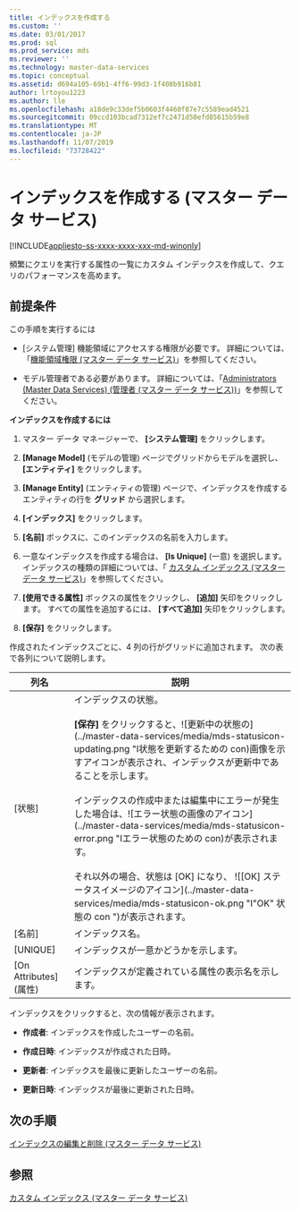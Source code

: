```yaml
---
title: インデックスを作成する
ms.custom: ''
ms.date: 03/01/2017
ms.prod: sql
ms.prod_service: mds
ms.reviewer: ''
ms.technology: master-data-services
ms.topic: conceptual
ms.assetid: d694a105-69b1-4ff6-99d3-1f408b916b81
author: lrtoyou1223
ms.author: lle
ms.openlocfilehash: a18de9c33def5b0603f4460f87e7c5589ead4521
ms.sourcegitcommit: 09ccd103bcad7312ef7c2471d50efd85615b59e8
ms.translationtype: MT
ms.contentlocale: ja-JP
ms.lasthandoff: 11/07/2019
ms.locfileid: "73728422"
---
```

# <a name="create-an-index-master-data-services"></a>インデックスを作成する (マスター データ サービス)

[!INCLUDE[appliesto-ss-xxxx-xxxx-xxx-md-winonly](../includes/appliesto-ss-xxxx-xxxx-xxx-md-winonly.md)]

  頻繁にクエリを実行する属性の一覧にカスタム インデックスを作成して、クエリのパフォーマンスを高めます。  
  
## <a name="prerequisites"></a>前提条件  
 この手順を実行するには  
  
-   [システム管理] 機能領域にアクセスする権限が必要です。 詳細については、「[機能領域権限 (マスター データ サービス)](../master-data-services/functional-area-permissions-master-data-services.md)」を参照してください。  
  
-   モデル管理者である必要があります。 詳細については、「[Administrators &#40;Master Data Services&#41; (管理者 &#40;マスター データ サービス&#41;)](../master-data-services/administrators-master-data-services.md)」を参照してください。  
  
 **インデックスを作成するには**  
  
1.  マスター データ マネージャーで、 **[システム管理]** をクリックします。  
  
2.  **[Manage Model]** (モデルの管理) ページでグリッドからモデルを選択し、 **[エンティティ]** をクリックします。  
  
3.  **[Manage Entity]** (エンティティの管理) ページで、インデックスを作成するエンティティの行を **グリッド** から選択します。  
  
4.  **[インデックス]** をクリックします。  
  
5.  **[名前]** ボックスに、このインデックスの名前を入力します。  
  
6.  一意なインデックスを作成する場合は、 **[Is Unique]** (一意) を選択します。 インデックスの種類の詳細については、「 [カスタム インデックス (マスター データ サービス)](../master-data-services/custom-index-master-data-services.md)」を参照してください。  
  
7.  **[使用できる属性]** ボックスの属性をクリックし、 **[追加]** 矢印をクリックします。 すべての属性を追加するには、 **[すべて追加]** 矢印をクリックします。  
  
8.  **[保存]** をクリックします。  
  
 作成されたインデックスごとに、4 列の行がグリッドに追加されます。 次の表で各列について説明します。  
  
|列名|説明|  
|-----------------|-----------------|  
|[状態]|インデックスの状態。<br /><br /> **[保存]** をクリックすると、![更新中の状態の](../master-data-services/media/mds-statusicon-updating.png "I状態を更新するための con)画像を示すアイコンが表示され、インデックスが更新中であることを示します。<br /><br /> インデックスの作成中または編集中にエラーが発生した場合は、![エラー状態の画像のアイコン](../master-data-services/media/mds-statusicon-error.png "Iエラー状態のための con)が表示されます。<br /><br /> それ以外の場合、状態は [OK] になり、 ![[OK] ステータスイメージのアイコン](../master-data-services/media/mds-statusicon-ok.png "I"OK" 状態の con ")が表示されます。|  
|[名前]|インデックス名。|  
|[UNIQUE]|インデックスが一意かどうかを示します。|  
|[On Attributes] (属性)|インデックスが定義されている属性の表示名を示します。|  
  
 インデックスをクリックすると、次の情報が表示されます。  
  
-   **作成者**: インデックスを作成したユーザーの名前。  
  
-   **作成日時**: インデックスが作成された日時。  
  
-   **更新者**: インデックスを最後に更新したユーザーの名前。  
  
-   **更新日時**: インデックスが最後に更新された日時。  
  
## <a name="next-steps"></a>次の手順  
 [インデックスの編集と削除 (マスター データ サービス)](../master-data-services/edit-and-delete-an-index-master-data-services.md)  
  
## <a name="see-also"></a>参照  
 [カスタム インデックス (マスター データ サービス)](../master-data-services/custom-index-master-data-services.md)  
  
  
